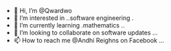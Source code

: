 - 👋 Hi, I’m @Qwardwo
- 👀 I’m interested in ..software engineering .
- 🌱 I’m currently learning .mathematics ..
- 💞️ I’m looking to collaborate on software updates ...
- 📫 How to reach me @Andhi Reighns on Facebook 
...

<!---
Qwardwo/Qwardwo is a ✨ special ✨ repository because its `README.md` (this file) appears on your GitHub profile.
You can click the Preview link to take a look at your changes.
--->
